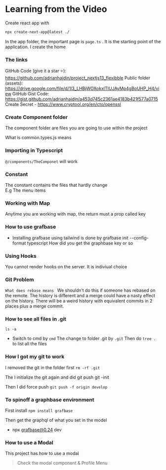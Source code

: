 # Learning from the Video

Create react app with

```bash
npx create-next-app@latest ./
```

In the app folder, the important page is `page.ts` .
It is the starting point of the application. I create the home

### The links

GitHub Code (give it a star ⭐): https://github.com/adrianhajdin/project_nextjs13_flexibble
Public folder (assets): https://drive.google.com/file/d/1l3_LHBjWOXokxlTIUJAyMp4gBoUHP_H4/view
GitHub Gist Code: https://gist.github.com/adrianhajdin/a453d745c2361ae4183b421f577a0715
Create Secret - https://www.cryptool.org/en/cto/openssl

### Create Component folder

The component folder are files you are going to use within the project

What is common.types.js means

### Importing in Typescript

`@/components/TheComponet` will work

### Constant

The constant contains the files that hardly change <br/>
E.g The menu items

### Working with Map

Anytime you are working with map, the return must a prop called key

### How to use grafbase

- Installing grafbase using tailwind is done by
  grafbase init --config-format typescript
  How did you get the graphbase key or so

### Using Hooks

You cannot render hooks on the server. It is indiviual choice

### Git Problem

`What does rebase means `
We shouldn’t do this if someone has rebased on the remote. The history is different and a merge could have a nasty effect on the history. There will be a weird history with equivalent commits in 2 places plus a merge commit.

### How to see all files in .git

`ls -a`

- Switch to cmd by `cmd`
  The change to folder .git by `.git`
  Then do `tree .` to list all the files

### How I got my git to work

I removed the git in the folder first
`rm -rf .git`

The I initialize the git again and did git push
git -init

Then I did force push
`git push -f origin develop`

### To spinoff a graphbase environment

First install `npm install grafbase`

Then get the graphql of what you set in the model

- npx grafbase@0.24 dev

### How to use a Modal

This project has how to use a modal

> Check the modal component & Profile Menu
